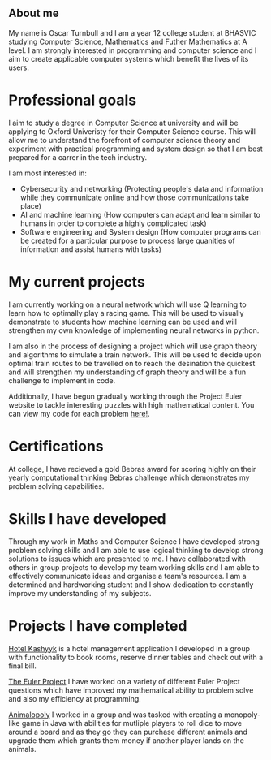 ## About me
My name is Oscar Turnbull and I am a year 12 college student at BHASVIC studying Computer Science, Mathematics and Futher Mathematics at A level. I am strongly interested in programming and computer science and I aim to create applicable computer systems which benefit the lives of its users.

# Professional goals
I aim to study a degree in Computer Science at university and will be applying to Oxford Univeristy for their Computer Science course. This will allow me to understand the forefront of computer science theory and experiment with practical programming and system design so that I am best prepared for a carrer in the tech industry. 

I am most interested in:
- Cybersecurity and networking (Protecting people's data and information while they communicate online and how those communications take place)
- AI and machine learning (How computers can adapt and learn similar to humans in order to complete a highly complicated task)
- Software engineering and System design (How computer programs can be created for a particular purpose to process large quanities of information and assist humans with tasks)

# My current projects

I am currently working on a neural network which will use Q learning to learn how to optimally play a racing game. This will be used to visually demonstrate to students how machine learning can be used and will strengthen my own knowledge of implementing neural networks in python. 

I am also in the process of designing a project which will use graph theory and algorithms to simulate a train network. This will be used to decide upon optimal train routes to be travelled on to reach the desination the quickest and will strengthen my understanding of graph theory and will be a fun challenge to implement in code.

Additionally, I have begun gradually working through the Project Euler website to tackle interesting puzzles with high mathematical content. You can view my code for each problem [here!](https://github.com/Memey21/Euler-project).

# Certifications

At college, I have recieved a gold Bebras award for scoring highly on their yearly computational thinking Bebras challenge which demonstrates my problem solving capabilities.

# Skills I have developed

Through my work in Maths and Computer Science I have developed strong problem solving skills and I am able to use logical thinking to develop strong solutions to issues which are presented to me.
I have collaborated with others in group projects to develop my team working skills and I am able to effectively communicate ideas and organise a team's resources.
I am a determined and hardworking student and I show dedication to constantly improve my understanding of my subjects.

# Projects I have completed

[Hotel Kashyyk](https://github.com/BHASVIC-OscarTurnbull24/Hotel-Kashyyk) is a hotel management application I developed in a group with functionality to book rooms, reserve dinner tables and check out with a final bill.

[The Euler Project](https://github.com/Memey21/Euler-project) I have worked on a variety of different Euler Project questions which have improved my mathematical ability to problem solve and also my efficiency at programming.

[Animalopoly](https://github.com/BHASVIC-OscarTurnbull24/Animalopoly)  I worked in a group and was tasked with creating a monopoly-like game in Java with abilities for mutliple players to roll dice to move around a board and as they go they can purchase different animals and upgrade them which grants them money if another player lands on the animals.

